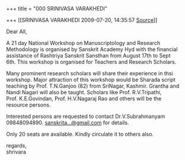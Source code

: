 +++
title = "000 SRINIVASA VARAKHEDI"

+++
[[SRINIVASA VARAKHEDI	2009-07-20, 14:35:57 [Source](https://groups.google.com/g/bvparishat/c/uBvS_fpTw5g)]]



Dear All,  
  
A 21 day National Workshop on Manuscriptology and Research  
Methodology is organised by Sanskrit Academy Hyd with the financial  
assistance of Rashtriya Sanskrit Sansthan from August 17th to Sept  
6th. This workshop is organised for Teachers and Research Scholars.  
  
Many prominent research scholars will share their experience in thsi  
workshop. Major attraction of this workshop would be Sharada script  
teaching by Prof. T.N.Ganjoo (82) from SriNagar, Kashmir. Grantha and  
Nandi Nagari will also be taught. Scholars like Prof. R.V.Tripathi,  
Prof. K.E.Govindan, Prof. H.V.Nagaraj Rao and others will be the  
resource persons.  
  
Interested persons are requested to contact Dr.V.Subrahmanyam  
09848094890. [sanskrita...@gmail.com]() for details.  
  
Only 20 seats are available. Kindly circulate it to others also.  
  
regards,  
shrivara

